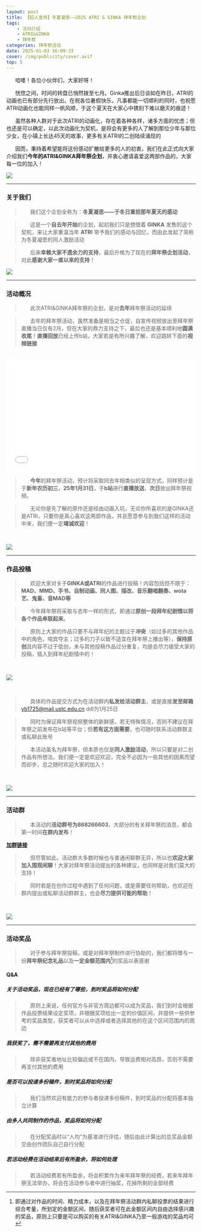 ```yaml
---
layout: post
title: 【招人宣传】冬夏凝思——2025 ATRI & GINKA 拜年祭企划
tags: 
    - 活动介绍 
    - ATRI&GINKA 
    - 拜年祭
categories: 拜年祭活动
date: 2025-01-03 16:09:33
cover: /img/publicity/cover.avif
top: 5
---
```


&nbsp;&nbsp;&nbsp;&nbsp;&nbsp;&nbsp;哈喽！各位小伙伴们，大家好呀！

&nbsp;&nbsp;&nbsp;&nbsp;&nbsp;&nbsp;恍惚之间，时间的转盘已悄然拨至七月。Ginka推出后日谈如在昨日，ATRI的动画也已有部分先行放出。在祝各位暑假快乐，凡事都能一切顺利的同时，也祝愿ATRI动画化也能同样一帆风顺，于这个夏天在大家心中镌刻下难以磨灭的痕迹！

&nbsp;&nbsp;&nbsp;&nbsp;&nbsp;&nbsp;虽然各种人群对于此次ATRI的动画化，存在着各种各样，诸多方面的忧虑；但也还是可以确定，以此次动画化为契机，是将会有更多的人了解到那位少年与那位少女，在小镇上长达45天的故事，更多有关ATRI的二创陆续涌现的

&nbsp;&nbsp;&nbsp;&nbsp;&nbsp;&nbsp;因而，秉持着希望能将这份感动扩散给更多的人的初衷，我们在此正式向大家介绍我们**今年的ATRI&GINKA拜年祭企划**，并衷心邀请喜爱这两部作品的，大家每一位的加入！

![](/img/publicity/img-1.avif)

---

### **关于我们**

> &nbsp;&nbsp;&nbsp;&nbsp;&nbsp;&nbsp;我们这个企划全称为：**冬夏凝思——于冬日重拾那年夏天的感动**

> &nbsp;&nbsp;&nbsp;&nbsp;&nbsp;&nbsp;这是一个**自去年开始**的企划，起初我们只是想借着 **GINKA** 发售的这个契机，来让大家重温当年 **ATRI** 带予我们的感动与回忆，而由此发起了简称为冬夏凝思的同人激励活动

> &nbsp;&nbsp;&nbsp;&nbsp;&nbsp;&nbsp;后来**幸赖大家不遗余力的支持**，最后升格为了现在的**拜年祭企划活动**，对此**感谢大家一直以来的支持**！

![](/img/publicity/img-2.avif)

---

### **活动概况**

> &nbsp;&nbsp;&nbsp;&nbsp;&nbsp;&nbsp;此次ATRI&GINKA拜年祭的企划，是对**去年**拜年祭活动的延续

> &nbsp;&nbsp;&nbsp;&nbsp;&nbsp;&nbsp;去年的拜年祭活动，虽然准备是相当之仓促，自宣传视频放出至拜年祭直播当日仅有2月，但在大家的鼎力支持之下，最后也还是基本顺利地**圆满收尾**！**直播回放**已经上传b站，大家若是有所兴趣了解，欢迎跳转下面的**视频链接**

<br>

<iframe loading="lazy" width="100%" height="300" src="//player.bilibili.com/player.html?isOutside=true&aid=1150636003&bvid=BV1ZZ42127FS&cid=1438277950&p=1&autoplay=0" scrolling="no" border="0" frameborder="no" framespacing="0" allowfullscreen="true"></iframe>

<br>

> &nbsp;&nbsp;&nbsp;&nbsp;&nbsp;&nbsp;**今年**的拜年祭活动，预计将采取同去年相类似的呈现方式，同样预计是于**新年农历初三**，**25年1月31日**，于**b站**进行**直播放送**，**次日**放出拜年祭视频。

> &nbsp;&nbsp;&nbsp;&nbsp;&nbsp;&nbsp;无论你是先了解的原作还是经由动画入坑，无论你所喜欢的是GINKA还是ATRI，只要你是真心喜欢这两部作品，并且愿意参与到我们这样的活动中来，我们便一定**竭诚欢迎**！

<br>

![](/img/publicity/img-3.avif)

---

### 作品投稿

> &nbsp;&nbsp;&nbsp;&nbsp;&nbsp;&nbsp;欢迎大家对关于**GINKA或ATRI**的作品进行投稿！内容包括但不限于：**MAD、MMD、手书、自制动画、同人图、描改、音乐翻唱翻奏、wota艺、鬼畜、音MAD等**

> &nbsp;&nbsp;&nbsp;&nbsp;&nbsp;&nbsp;今年拜年祭将采取与去年一样的形式，即通过**原创一段拜年纪剧情以将各个作品串联起来**。

> &nbsp;&nbsp;&nbsp;&nbsp;&nbsp;&nbsp;原则上大家的作品只要不与拜年纪的主题过于**冲突**（如过多的其他作品中的角色，喧宾夺主；过多的刀子以致不适宜在拜年祭上播出等），**保持原创**且内容不过于低创，未与其他投稿作品过分重复，均是会尽力接受大家的投稿，插入到拜年纪剧情中的！

<br>

![](/img/publicity/img-4.avif)

<br>

> &nbsp;&nbsp;&nbsp;&nbsp;&nbsp;&nbsp;具体的作品提交方式为在活动群内**私发给活动群主**，或是直接**发至邮箱**yb1725@mail.ustc.edu.cn
> ddl为1月25日

> &nbsp;&nbsp;&nbsp;&nbsp;&nbsp;&nbsp;同时为保证拜年祭视频整体的新鲜感，若无特殊情况，否则不建议在拜年祭之前发布在b站等平台；但**若有这方面需要**，也可随时联系活动群群主或私聊此账号

> &nbsp;&nbsp;&nbsp;&nbsp;&nbsp;&nbsp;本活动虽名为拜年祭，但本质也仅是**同人激励活动**，所以只要是对二创作品有所想法，我们便一定是欢迎欢迎，完全不必因为一些其他的因素而望而却步，总之随时欢迎大家的加入！

<br>

![](/img/publicity/img-5.avif)

---


### **活动群**

> &nbsp;&nbsp;&nbsp;&nbsp;&nbsp;&nbsp;本活动的**活动群号为868266603**，大部分的有关拜年祭的消息，都会第一时间**在群内发布**！

[**加群链接**](http://qm.qq.com/cgi-bin/qm/qr?_wv=1027&k=Da-rJDS74pVcfKP-BVPKkBj1sxARegsV&authKey=mLuJhVuxJyL5t0SBdlKbRl3%2BzXjOv%2FVYUR4Vg9zMIT1BwejFyTJSIAHIYyS%2FTz30&noverify=0&group_code=868266603)

> &nbsp;&nbsp;&nbsp;&nbsp;&nbsp;&nbsp;但尽管如此，活动群大多数时候也与普通闲聊群无异，所以也**欢迎大家加入围观闲聊**！大家对拜年祭活动提出的各种建议，也同样是对我们莫大的支持！

> &nbsp;&nbsp;&nbsp;&nbsp;&nbsp;&nbsp;同时若是在创作过程中遇到了任何问题，或是需要任何帮助，也欢迎在群内提出或私聊活动群群主，也会**尽力提供可能的帮助**！

<br>

![](/img/publicity/img-6.avif)

---

### **活动奖品**

> &nbsp;&nbsp;&nbsp;&nbsp;&nbsp;&nbsp;对于参与拜年祭投稿，或是对拜年祭制作进行协助的，我们都将赠与一份**拜年祭纪念礼品**以及**一定金额范围内**[^1]的奖品以表感谢

#### **Q&A**

##### 关于活动奖品，现在已经有了哪些，到时奖品将如何分配

>&nbsp;&nbsp;&nbsp;&nbsp;&nbsp;&nbsp;原则上来说，任何官方与非官方周边都可以成为奖品，我们到时会根据作品投票结果设定奖项，并根据奖项给出一定的价值区间，并提供一些供参考的奖品类型，获奖者可以从中选择或者选择其他的在这个区间范围内的周边 

##### 我获奖了，需不需要再支付其他的费用

>&nbsp;&nbsp;&nbsp;&nbsp;&nbsp;&nbsp;除非获奖者地址比较偏远或不在国内，导致运费相对高昂，否则不需要再支付其他的费用

##### 是否可以投递多份稿件，到时奖品将如何分配

>&nbsp;&nbsp;&nbsp;&nbsp;&nbsp;&nbsp;我们当然欢迎有能力的参与者投递多份稿件，到时奖品的分配将基本独立计算

##### 由多人共同制作的作品，奖品将如何分配

>&nbsp;&nbsp;&nbsp;&nbsp;&nbsp;&nbsp;在分配奖品时以“人均”为基准进行评估，随后由此计算出的总奖品金额交由创作团队自己自行分配

##### 若活动经费在活动结束后有所盈余，将如何处理

>&nbsp;&nbsp;&nbsp;&nbsp;&nbsp;&nbsp;若活动经费若有所盈余，将会积累作为来年拜年祭的经费，若来年拜年祭无法举办，将会在活动参与者中进行抽奖，花掉所剩的全部经费 

[^1]:即通过对作品的时间、精力成本，以及在拜年祭活动群内私聊投票的结果进行综合考量，所划定的金额区间，随后获奖者可在此金额区间内自由选择感兴趣的奖品，原则上只要是可以购买的有关ATRI&GINKA乃至一般游戏的奖品均可
